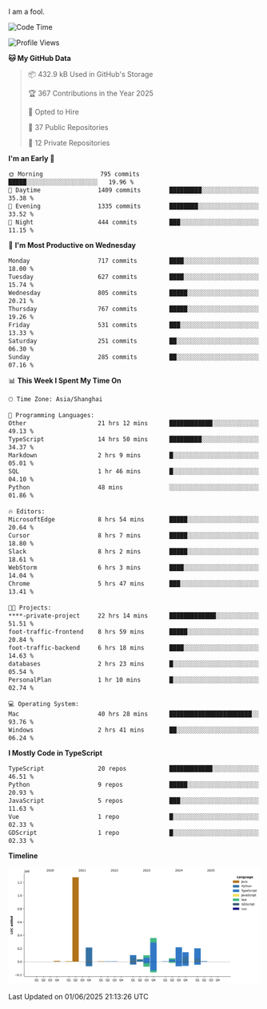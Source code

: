I am a fool.

<!--START_SECTION:waka-->
![Code Time](http://img.shields.io/badge/Code%20Time-3%2C103%20hrs%2041%20mins-blue)

![Profile Views](http://img.shields.io/badge/Profile%20Views-4-blue)

**🐱 My GitHub Data** 

> 📦 432.9 kB Used in GitHub's Storage 
 > 
> 🏆 367 Contributions in the Year 2025
 > 
> 💼 Opted to Hire
 > 
> 📜 37 Public Repositories 
 > 
> 🔑 12 Private Repositories 
 > 
**I'm an Early 🐤** 

```text
🌞 Morning                795 commits         █████░░░░░░░░░░░░░░░░░░░░   19.96 % 
🌆 Daytime                1409 commits        █████████░░░░░░░░░░░░░░░░   35.38 % 
🌃 Evening                1335 commits        ████████░░░░░░░░░░░░░░░░░   33.52 % 
🌙 Night                  444 commits         ███░░░░░░░░░░░░░░░░░░░░░░   11.15 % 
```
📅 **I'm Most Productive on Wednesday** 

```text
Monday                   717 commits         ████░░░░░░░░░░░░░░░░░░░░░   18.00 % 
Tuesday                  627 commits         ████░░░░░░░░░░░░░░░░░░░░░   15.74 % 
Wednesday                805 commits         █████░░░░░░░░░░░░░░░░░░░░   20.21 % 
Thursday                 767 commits         █████░░░░░░░░░░░░░░░░░░░░   19.26 % 
Friday                   531 commits         ███░░░░░░░░░░░░░░░░░░░░░░   13.33 % 
Saturday                 251 commits         ██░░░░░░░░░░░░░░░░░░░░░░░   06.30 % 
Sunday                   285 commits         ██░░░░░░░░░░░░░░░░░░░░░░░   07.16 % 
```


📊 **This Week I Spent My Time On** 

```text
🕑︎ Time Zone: Asia/Shanghai

💬 Programming Languages: 
Other                    21 hrs 12 mins      ████████████░░░░░░░░░░░░░   49.13 % 
TypeScript               14 hrs 50 mins      █████████░░░░░░░░░░░░░░░░   34.37 % 
Markdown                 2 hrs 9 mins        █░░░░░░░░░░░░░░░░░░░░░░░░   05.01 % 
SQL                      1 hr 46 mins        █░░░░░░░░░░░░░░░░░░░░░░░░   04.10 % 
Python                   48 mins             ░░░░░░░░░░░░░░░░░░░░░░░░░   01.86 % 

🔥 Editors: 
MicrosoftEdge            8 hrs 54 mins       █████░░░░░░░░░░░░░░░░░░░░   20.64 % 
Cursor                   8 hrs 7 mins        █████░░░░░░░░░░░░░░░░░░░░   18.80 % 
Slack                    8 hrs 2 mins        █████░░░░░░░░░░░░░░░░░░░░   18.61 % 
WebStorm                 6 hrs 3 mins        ████░░░░░░░░░░░░░░░░░░░░░   14.04 % 
Chrome                   5 hrs 47 mins       ███░░░░░░░░░░░░░░░░░░░░░░   13.41 % 

🐱‍💻 Projects: 
****-private-project     22 hrs 14 mins      █████████████░░░░░░░░░░░░   51.51 % 
foot-traffic-frontend    8 hrs 59 mins       █████░░░░░░░░░░░░░░░░░░░░   20.84 % 
foot-traffic-backend     6 hrs 18 mins       ████░░░░░░░░░░░░░░░░░░░░░   14.63 % 
databases                2 hrs 23 mins       █░░░░░░░░░░░░░░░░░░░░░░░░   05.54 % 
PersonalPlan             1 hr 10 mins        █░░░░░░░░░░░░░░░░░░░░░░░░   02.74 % 

💻 Operating System: 
Mac                      40 hrs 28 mins      ███████████████████████░░   93.76 % 
Windows                  2 hrs 41 mins       ██░░░░░░░░░░░░░░░░░░░░░░░   06.24 % 
```

**I Mostly Code in TypeScript** 

```text
TypeScript               20 repos            ████████████░░░░░░░░░░░░░   46.51 % 
Python                   9 repos             █████░░░░░░░░░░░░░░░░░░░░   20.93 % 
JavaScript               5 repos             ███░░░░░░░░░░░░░░░░░░░░░░   11.63 % 
Vue                      1 repo              █░░░░░░░░░░░░░░░░░░░░░░░░   02.33 % 
GDScript                 1 repo              █░░░░░░░░░░░░░░░░░░░░░░░░   02.33 % 
```



**Timeline**

![Lines of Code chart](https://raw.githubusercontent.com/VeejaLiu/VeejaLiu/master/assets/bar_graph.png)


 Last Updated on 01/06/2025 21:13:26 UTC
<!--END_SECTION:waka-->
